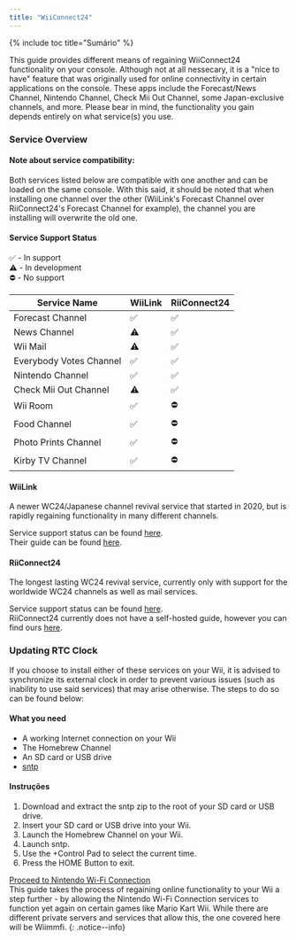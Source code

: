 ```yaml
---
title: "WiiConnect24"
---
```


{% include toc title="Sumário" %}

This guide provides different means of regaining WiiConnect24 functionality on your console. Although not at all nessecary, it is a "nice to have" feature that was originally used for online connectivity in certain applications on the console. These apps include the Forecast/News Channel, Nintendo Channel, Check Mii Out Channel, some Japan-exclusive channels, and more. Please bear in mind, the functionality you gain depends entirely on what service(s) you use.

### Service Overview

#### Note about service compatibility:
Both services listed below are compatible with one another and can be loaded on the same console. With this said, it should be noted that when installing one channel over the other (WiiLink's Forecast Channel over RiiConnect24's Forecast Channel for example), the channel you are installing will overwrite the old one.


#### Service Support Status
✅ - In support<br> ⚠️ - In development<br> ⛔ - No support

| Service Name            | WiiLink | RiiConnect24 |
| ----------------------- | ------- | ------------ |
| Forecast Channel        | ✅       | ✅            |
| News Channel            | ⚠️      | ✅            |
| Wii Mail                | ⚠️      | ✅            |
| Everybody Votes Channel | ✅       | ✅            |
| Nintendo Channel        | ✅       | ✅            |
| Check Mii Out Channel   | ⚠️      | ✅            |
| Wii Room                | ✅       | ⛔            |
| Food Channel            | ✅       | ⛔            |
| Photo Prints Channel    | ✅       | ⛔            |
| Kirby TV Channel        | ✅       | ⛔            |

#### WiiLink
A newer WC24/Japanese channel revival service that started in 2020, but is rapidly regaining functionality in many different channels.

Service support status can be found [here](https://www.wiilink24.com/status).<br> Their guide can be found [here](https://www.wiilink24.com/guide/2installation/).

#### RiiConnect24
The longest lasting WC24 revival service, currently only with support for the worldwide WC24 channels as well as mail services.

Service support status can be found [here](https://rc24.xyz/stats/).<br> RiiConnect24 currently does not have a self-hosted guide, however you can find ours [here](riiconnect24).

### Updating RTC Clock
If you choose to install either of these services on your Wii, it is advised to synchronize its external clock in order to prevent various issues (such as inability to use said services) that may arise otherwise. The steps to do so can be found below:

#### What you need
+ A working Internet connection on your Wii
+ The Homebrew Channel
+ An SD card or USB drive
+ [sntp](https://oscwii.org/library/app/sntp)

#### Instruções
1. Download and extract the sntp zip to the root of your SD card or USB drive.
1. Insert your SD card or USB drive into your Wii.
1. Launch the Homebrew Channel on your Wii.
1. Launch sntp.
1. Use the +Control Pad to select the current time.
1. Press the HOME Button to exit.

[Proceed to Nintendo Wi-Fi Connection](wiimmfi)<br> This guide takes the process of regaining online functionality to your Wii a step further - by allowing the Nintendo Wi-Fi Connection services to function yet again on certain games like Mario Kart Wii. While there are different private servers and services that allow this, the one covered here will be Wiimmfi.
{: .notice--info}
